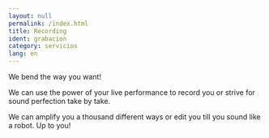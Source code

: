 ```yaml
---
layout: null
permalink: /index.html
title: Recording
ident: grabacion
category: servicios
lang: en
---
```

We bend the way you want!

We can use the power of your live performance to record you or strive for sound perfection take by take.

We can amplify you a thousand different ways or edit you till you sound like a robot. Up to you!